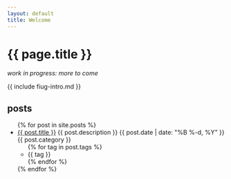 ```yaml
---
layout: default
title: Welcome
---
```


# {{ page.title }}

_work in progress: more to come_

{{ include fiug-intro.md }}

## posts
<ul class="posts">
  {% for post in site.posts %}
    <li class="post">
      <a href="{{ post.url }}">{{ post.title }}</a>
      <span>{{ post.description }}</span> 
      <time class="publish-date" datetime="{{ post.date | date: '%F' }}">
        {{ post.date | date: "%B %-d, %Y" }}
      </time>
      <span>{{ post.category }}</span>
      <ul>
        {% for tag in post.tags %}
          <li>{{ tag }}</li>
        {% endfor %}
      </ul>
    </li>
  {% endfor %}
</ul>

